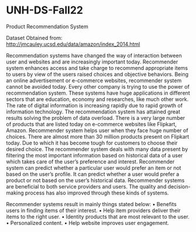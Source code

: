 # UNH-DS-Fall22
Product Recommendation System


Dataset Obtained from: http://jmcauley.ucsd.edu/data/amazon/index_2014.html


Recommendation systems have changed the way of interaction between user and websites and are increasingly important today. Recommender system enhances access and take charge to recommend appropriate items to users by view of the users raised choices and objective behaviors. Being an online advertisement or e-commerce websites, recommender system cannot be avoided today. Every other company is trying to use the power of recommendation system. These systems have huge applications in different sectors that are education, economy and researches, like much other work. The rate of digital information is increasing rapidly due to rapid growth of information technology. The recommendation system has attained great results solving the problem of data overload. There is a very large number of products that are listed today on e-commerce websites like Flipkart, Amazon. Recommender system helps user when they face huge number of choices. There are almost more than 30 million products present on Flipkart today. Due to which it has become tough for customers to choose their desired choice. The recommender system deals with many data present by filtering the most important information based on historical data of a user which takes care of the user’s preference and interest. Recommender system can predict whether a particular user would prefer an item or not based on the user’s profile. It can predict whether a user would prefer a product or not based on the user’s historical data.  Recommender systems are beneficial to both service providers and users. The quality and decision-making process has also improved through these kinds of systems. 

Recommender systems result in mainly things stated below:
•	Benefits users in finding items of their interest.
•	Help item providers deliver their items to the right user.
•	Identity products that are most relevant to the user.
•	Personalized content.
•	Help website improves user engagement.

